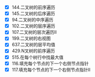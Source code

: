 - [x] 144.二叉树的前序遍历 
- [x] 145.二叉树的后序遍历 
- [x] 94.二叉树的中序遍历
- [x] 102.二叉树的层序遍历 
- [x] 107.二叉树的层次遍历II 
- [x] 199.二叉树的右视图 
- [x] 637.二叉树的层平均值 
- [x] 429.N叉树的前序遍历 
- [x] 515.在每个树行中找最大值
- [x] 116.填充每个节点的下一个右侧节点指针
- [x] 117.填充每个节点的下一个右侧节点指针II